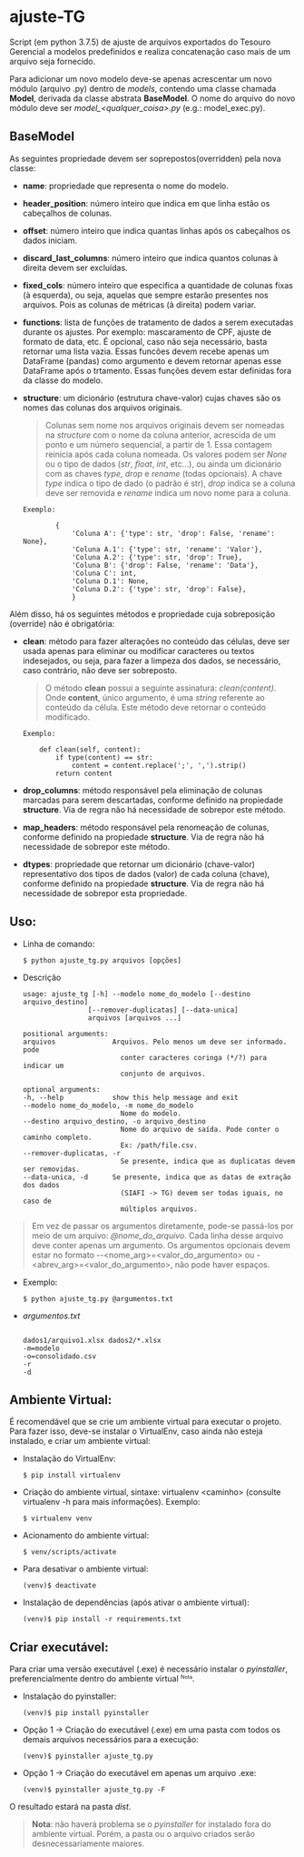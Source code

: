 # ajuste-TG
Script (em python 3.7.5) de ajuste de arquivos exportados do Tesouro Gerencial a modelos predefinidos e realiza concatenação caso mais de um arquivo seja fornecido.

Para adicionar um novo modelo deve-se apenas acrescentar um novo módulo (arquivo .py) dentro de *models*, contendo uma classe chamada **Model**, derivada da classe abstrata **BaseModel**. O nome do arquivo do novo módulo deve ser *model_\<qualquer_coisa\>.py* (e.g.: model_exec.py).


## BaseModel

As seguintes propriedade devem ser soprepostos(overridden) pela nova classe:

* **name**: propriedade que representa o nome do modelo.
* **header_position**: número inteiro que indica em que linha estão os cabeçalhos de colunas.
* **offset**: número inteiro que indica quantas linhas após os cabeçalhos os dados iniciam.
* **discard_last_columns**: número inteiro que indica quantos colunas à direita devem ser excluídas.
* **fixed_cols**: número inteiro que especifica a quantidade de colunas fixas (à esquerda), ou seja, aquelas que sempre estarão presentes nos arquivos. Pois as colunas de métricas (à direita) podem variar.
* **functions**: lista de funções de tratamento de dados a serem executadas durante os ajustes. Por exemplo: mascaramento de CPF, ajuste de formato de data, etc. É opcional, caso não seja necessário, basta retornar uma lista vazia. Essas funcões devem recebe apenas um DataFrame (pandas) como argumento e devem retornar apenas esse DataFrame após o trtamento. Essas funções devem estar definidas fora da classe do modelo.
* **structure**: um dicionário (estrutura chave-valor) cujas chaves são os nomes das colunas dos arquivos originais.


    > Colunas sem nome nos arquivos originais devem ser nomeadas na *structure* com o nome da coluna anterior, acrescida de um ponto e um número sequencial, a partir de 1. Essa contagem reinicia após cada coluna nomeada. Os valores podem ser *None* ou o tipo de dados (*str*, *float*, *int*, etc...), ou ainda um dicionário com as chaves *type*, *drop* e *rename* (todas opcionais). A chave *type* indica o tipo de dado (o padrão é str), *drop* indica se a coluna deve ser removida e *rename* indica um novo nome para a coluna.
    
    ~~~~
    Exemplo: 

            {
                'Coluna A': {'type': str, 'drop': False, 'rename': None},
                'Coluna A.1': {'type': str, 'rename': 'Valor'},
                'Coluna A.2': {'type': str, 'drop': True},
                'Coluna B': {'drop': False, 'rename': 'Data'},
                'Coluna C': int,
                'Coluna D.1': None,
                'Coluna D.2': {'type': str, 'drop': False},
                }
    ~~~~

Além disso, há os seguintes métodos e propriedade cuja sobreposição (override) não é obrigatória:

* **clean**: método para fazer alterações no conteúdo das células, deve ser usada apenas para eliminar ou modificar caracteres ou textos indesejados, ou seja, para fazer a limpeza dos dados, se necessário, caso contrário, não deve ser sobreposto.

    > O método **clean** possui a seguinte assinatura: *clean(content)*. Onde **content**, único argumento, é uma *string* referente ao conteúdo da célula. Este método deve retornar o conteúdo modificado.

    ~~~~
    Exemplo:

        def clean(self, content):
            if type(content) == str:
                content = content.replace(';', ',').strip()
            return content 
    ~~~~

* **drop_columns**: método responsável pela eliminação de colunas marcadas para serem descartadas, conforme definido na propiedade **structure**. Via de regra não há necessidade de sobrepor este método.

* **map_headers**: método responsável pela renomeação de colunas, conforme definido na propiedade **structure**. Via de regra não há necessidade de sobrepor este método.

* **dtypes**: propriedade que retornar um dicionário (chave-valor) representativo dos tipos de dados (valor) de cada coluna (chave), conforme definido na propiedade **structure**. Via de regra não há necessidade de sobrepor esta propriedade.


## Uso:

* Linha de comando:

    ~~~~
    $ python ajuste_tg.py arquivos [opções]
    ~~~~

* Descrição

    ~~~~
    usage: ajuste_tg [-h] --modelo nome_do_modelo [--destino arquivo_destino]
                    [--remover-duplicatas] [--data-unica]
                    arquivos [arquivos ...]

    positional arguments:
    arquivos              Arquivos. Pelo menos um deve ser informado. pode
                            conter caracteres coringa (*/?) para indicar um
                            conjunto de arquivos.

    optional arguments:
    -h, --help            show this help message and exit
    --modelo nome_do_modelo, -m nome_do_modelo
                            Nome do modelo.
    --destino arquivo_destino, -o arquivo_destino
                            Nome do arquivo de saída. Pode conter o caminho completo.
                            Ex: /path/file.csv.
    --remover-duplicatas, -r
                            Se presente, indica que as duplicatas devem ser removidas.
    --data-unica, -d      Se presente, indica que as datas de extração dos dados
                            (SIAFI -> TG) devem ser todas iguais, no caso de
                            múltiplos arquivos.

    ~~~~

> Em vez de passar os argumentos diretamente, pode-se passá-los por meio de um arquivo: *@nome_do_arquivo*. Cada linha desse arquivo deve conter apenas um argumento. Os argumentos opcionais devem estar no formato --<nome_arg>=<valor_do_argumento> ou -<abrev_arg>=<valor_do_argumento>, não pode haver espaços.

* Exemplo: 

    ~~~~
    $ python ajuste_tg.py @argumentos.txt
    ~~~~

*  *argumentos.txt*

    ~~~~

    dados1/arquivo1.xlsx dados2/*.xlsx
    -m=modelo
    -o=consolidado.csv
    -r
    -d
    ~~~~

## Ambiente Virtual:
É recomendável que se crie um ambiente virtual para executar o projeto. Para fazer isso, deve-se instalar o VirtualEnv, caso ainda não esteja instalado, e criar um ambiente virtual:

* Instalação do VirtualEnv:
    ~~~~
    $ pip install virtualenv
    ~~~~

* Criação do ambiente virtual, sintaxe: virtualenv \<caminho\> (consulte virtualenv -h para mais informações). Exemplo:
    ~~~~
    $ virtualenv venv
    ~~~~

* Acionamento do ambiente virtual:

    ~~~~
    $ venv/scripts/activate
    ~~~~

* Para desativar o ambiente virtual:

    ~~~~
    (venv)$ deactivate
    ~~~~

* Instalação de dependências (após ativar o ambiente virtual):

    ~~~~
    (venv)$ pip install -r requirements.txt
    ~~~~


## Criar executável:
Para criar uma versão executável (.exe) é necessário instalar o *pyinstaller*, preferencialmente dentro do ambiente virtual <span style="font-size: 11px"><sup>Nota</sup></span>.

* Instalação do pyinstaller:
    ~~~~
    (venv)$ pip install pyinstaller
    ~~~~

* Opção 1 -> Criação do executável (.exe) em uma pasta com todos os demais arquivos necessários para a execução:
    ~~~~
    (venv)$ pyinstaller ajuste_tg.py
    ~~~~

* Opção 1 -> Criação do executável em apenas um arquivo .exe:
    ~~~~
    (venv)$ pyinstaller ajuste_tg.py -F
    ~~~~

O resultado estará na pasta *dist*.

>**Nota**: não haverá problema se o *pyinstaller* for instalado fora do ambiente virtual. Porém, a pasta ou o arquivo criados serão desnecessariamente maiores.
